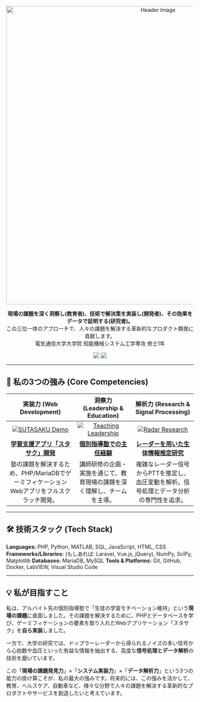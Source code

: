 

<p align="center">
  <img src="https://path/to/your/header_image.png" alt="Header Image" width="800"/>
</p>

<p align="center">
  <b>現場の課題を深く洞察し(教育者)、技術で解決策を実装し(開発者)、その効果をデータで証明する(研究者)。</b><br>
  この三位一体のアプローチで、人々の課題を解決する革新的なプロダクト開発に貢献します。<br>
  電気通信大学大学院 知能機械システム工学専攻 修士1年
</p>

<p align="center">
  <a href="https://www.linkedin.com/in/your-linkedin-id"><img src="https://img.shields.io/badge/LinkedIn-0077B5?style=for-the-badge&logo=linkedin&logoColor=white"></a>
  <a href="mailto:your.email@example.com"><img src="https://img.shields.io/badge/Email-D14836?style=for-the-badge&logo=gmail&logoColor=white"></a>
</p>

---

## 🚀 私の3つの強み (Core Competencies)

| 実装力 (Web Development) | 洞察力 (Leadership & Education) | 解析力 (Research & Signal Processing) |
| :---: | :---: | :---: |
| [![SUTASAKU Demo](./sutasaku-app/sutasaku_demo.gif)](./sutasaku-app) | [![Teaching Leadership](./teaching-leadership/teaching_image.jpg)](./teaching-leadership) | [![Radar Research](./radar-biosignal-research/research_graph.png)](./radar-biosignal-research) |
| **[学習支援アプリ「スタサク」開発](./sutasaku-app)** | **[個別指導塾での主任経験](./teaching-leadership)** | **[レーダーを用いた生体情報推定研究](./radar-biosignal-research)** |
| 塾の課題を解決するため、PHP/MariaDBでゲーミフィケーションWebアプリをフルスクラッチ開発。 | 講師研修の企画・実施を通じて、教育現場の課題を深く理解し、チームを主導。 | 複雑なレーダー信号からPTTを推定し、血圧変動を解析。信号処理とデータ分析の専門性を追求。 |

---

## 🛠️ 技術スタック (Tech Stack)

**Languages:** PHP, Python, MATLAB, SQL, JavaScript, HTML, CSS
**Frameworks/Libraries:** (もしあれば: Laravel, Vue.js, jQuery), NumPy, SciPy, Matplotlib
**Databases:** MariaDB, MySQL
**Tools & Platforms:** Git, GitHub, Docker, LabVIEW, Visual Studio Code

---

## 💡 私が目指すこと

私は、アルバイト先の個別指導塾で「生徒の学習モチベーション維持」という**現場の課題**に直面しました。その課題を解決するために、PHPとデータベースを学び、ゲーミフィケーションの要素を取り入れたWebアプリケーション「スタサク」を**自ら実装**しました。

一方で、大学の研究では、ドップラーレーダーから得られるノイズの多い信号から心拍数や血圧といった有益な情報を抽出する、高度な**信号処理とデータ解析**の技術を磨いています。

この「**現場の課題発見力**」×「**システム実装力**」×「**データ解析力**」という3つの能力の掛け算こそが、私の最大の強みです。将来的には、この強みを活かして、教育、ヘルスケア、自動車など、様々な分野で人々の課題を解決する革新的なプロダクトやサービスを創造したいと考えています。

